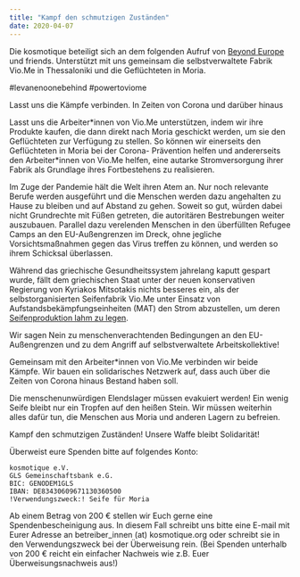 ```yaml
---
title: "Kampf den schmutzigen Zuständen"
date: 2020-04-07
---
```


Die kosmotique beteiligt sich an dem folgenden Aufruf von [Beyond Europe](https://beyondeurope.net/) und friends. Unterstützt mit uns gemeinsam die selbstverwaltete Fabrik Vio.Me in Thessaloniki und die Geflüchteten in Moria.

#levanenoonebehind #powertoviome

Lasst uns die Kämpfe verbinden. In Zeiten von Corona und darüber hinaus

Lasst uns die Arbeiter\*innen von Vio.Me unterstützen, indem wir ihre Produkte kaufen, die dann direkt nach Moria geschickt werden, um sie den Geflüchteten zur Verfügung zu stellen. So können wir einerseits den Geflüchteten in Moria bei der Corona- Prävention helfen und andererseits den Arbeiter\*innen von Vio.Me helfen, eine autarke Stromversorgung ihrer Fabrik als Grundlage ihres Fortbestehens zu realisieren.

Im Zuge der Pandemie hält die Welt ihren Atem an. Nur noch relevante Berufe werden ausgeführt und die Menschen werden dazu angehalten zu Hause zu bleiben und auf Abstand zu gehen. Soweit so gut, würden dabei nicht Grundrechte mit Füßen getreten, die autoritären Bestrebungen weiter auszubauen. Parallel dazu verelenden Menschen in den überfüllten Refugee Camps an den EU-Außengrenzen im Dreck, ohne jegliche Vorsichtsmaßnahmen gegen das Virus treffen zu können, und werden so ihrem Schicksal überlassen.

Während das griechische Gesundheitssystem jahrelang kaputt gespart wurde, fällt dem griechischen Staat unter der neuen konservativen Regierung von Kyriakos Mitsotakis nichts besseres ein, als der selbstorganisierten Seifenfabrik Vio.Me unter Einsatz von Aufstandsbekämpfungseinheiten (MAT) den Strom abzustellen, um deren [Seifenproduktion lahm zu legen](https://beyondeurope.net/1274/hands-off-vio-me-occupied-soap-factory-powered-off/).

Wir sagen Nein zu menschenverachtenden Bedingungen an den EU- Außengrenzen und zu dem Angriff auf selbstverwaltete Arbeitskollektive!

Gemeinsam mit den Arbeiter\*innen von Vio.Me verbinden wir beide Kämpfe. Wir bauen ein solidarisches Netzwerk auf, dass auch über die Zeiten von Corona hinaus Bestand haben soll.

Die menschenunwürdigen Elendslager müssen evakuiert werden! Ein wenig Seife bleibt nur ein Tropfen auf den heißen Stein. Wir müssen weiterhin alles dafür tun, die Menschen aus Moria und anderen Lagern zu befreien.

Kampf den schmutzigen Zuständen! Unsere Waffe bleibt Solidarität!

Überweist eure Spenden bitte auf folgendes Konto:
```
kosmotique e.V.
GLS Gemeinschaftsbank e.G.
BIC: GENODEM1GLS
IBAN: DE83430609671130360500
!Verwendungszweck:! Seife für Moria
```
Ab einem Betrag von 200 € stellen wir Euch gerne eine Spendenbescheinigung aus. In diesem Fall schreibt uns bitte eine E-mail mit Eurer Adresse an betreiber_innen (at) kosmotique.org oder schreibt sie in den Verwendungszweck bei der Überweisung rein. (Bei Spenden unterhalb von 200 € reicht ein einfacher Nachweis wie z.B. Euer Überweisungsnachweis aus!)
